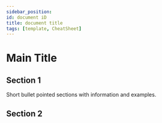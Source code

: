 ```yaml
---
sidebar_position: 
id: document iD
title: document title
tags: [template, CheatSheet]
---
```


# Main Title

## Section 1

Short bullet pointed sections with information and examples.

## Section 2